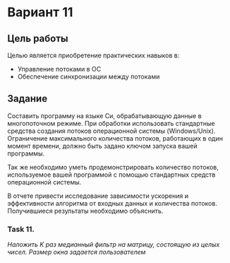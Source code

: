 # Вариант 11

## Цель работы

Целью является приобретение практических навыков в:

- Управление потоками в ОС  
- Обеспечение синхронизации между потоками

## Задание

Составить программу на языке Си, обрабатывающую данные в многопоточном режиме. При обработки использовать стандартные средства создания потоков операционной системы (Windows/Unix). Ограничение максимального количества потоков, работающих в один момент времени, должно быть задано ключом запуска вашей программы.

Так же необходимо уметь продемонстрировать количество потоков, используемое вашей программой с помощью стандартных средств операционной системы.

В отчете привести исследование зависимости ускорения и эффективности алгоритма от входных данных и количества потоков. Получившиеся результаты необходимо объяснить.

### Task 11.

*Наложить K раз медианный фильтр на матрицу, состоящую из целых чисел. Размер окна задается пользователем*